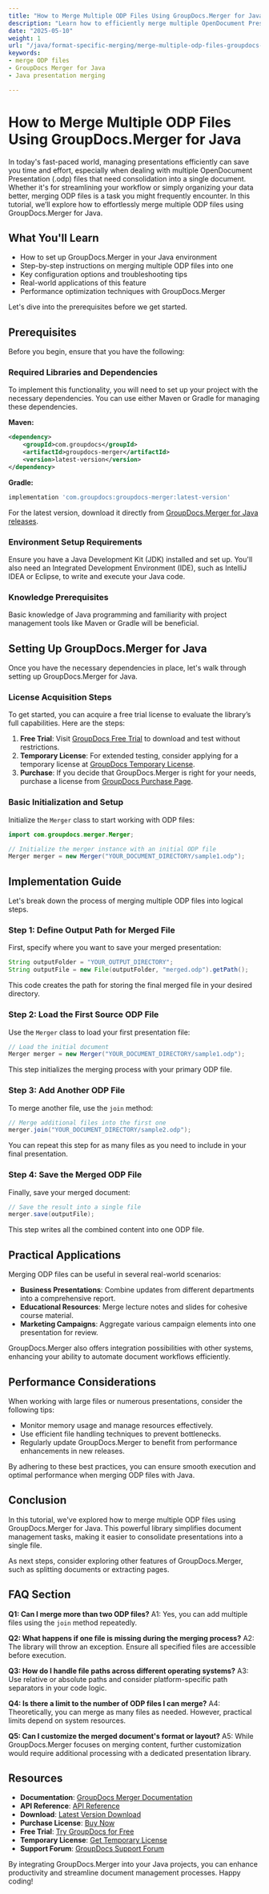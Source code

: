 ```yaml
---
title: "How to Merge Multiple ODP Files Using GroupDocs.Merger for Java"
description: "Learn how to efficiently merge multiple OpenDocument Presentation files using GroupDocs.Merger for Java. Streamline your workflow and optimize document management."
date: "2025-05-10"
weight: 1
url: "/java/format-specific-merging/merge-multiple-odp-files-groupdocs-java/"
keywords:
- merge ODP files
- GroupDocs Merger for Java
- Java presentation merging

---
```



# How to Merge Multiple ODP Files Using GroupDocs.Merger for Java

In today's fast-paced world, managing presentations efficiently can save you time and effort, especially when dealing with multiple OpenDocument Presentation (.odp) files that need consolidation into a single document. Whether it's for streamlining your workflow or simply organizing your data better, merging ODP files is a task you might frequently encounter. In this tutorial, we’ll explore how to effortlessly merge multiple ODP files using GroupDocs.Merger for Java.

## What You'll Learn
- How to set up GroupDocs.Merger in your Java environment
- Step-by-step instructions on merging multiple ODP files into one
- Key configuration options and troubleshooting tips
- Real-world applications of this feature
- Performance optimization techniques with GroupDocs.Merger

Let's dive into the prerequisites before we get started.

## Prerequisites
Before you begin, ensure that you have the following:

### Required Libraries and Dependencies
To implement this functionality, you will need to set up your project with the necessary dependencies. You can use either Maven or Gradle for managing these dependencies.

**Maven:**

```xml
<dependency>
    <groupId>com.groupdocs</groupId>
    <artifactId>groupdocs-merger</artifactId>
    <version>latest-version</version>
</dependency>
```

**Gradle:**

```gradle
implementation 'com.groupdocs:groupdocs-merger:latest-version'
```

For the latest version, download it directly from [GroupDocs.Merger for Java releases](https://releases.groupdocs.com/merger/java/).

### Environment Setup Requirements
Ensure you have a Java Development Kit (JDK) installed and set up. You'll also need an Integrated Development Environment (IDE), such as IntelliJ IDEA or Eclipse, to write and execute your Java code.

### Knowledge Prerequisites
Basic knowledge of Java programming and familiarity with project management tools like Maven or Gradle will be beneficial.

## Setting Up GroupDocs.Merger for Java
Once you have the necessary dependencies in place, let's walk through setting up GroupDocs.Merger for Java. 

### License Acquisition Steps
To get started, you can acquire a free trial license to evaluate the library’s full capabilities. Here are the steps:
1. **Free Trial**: Visit [GroupDocs Free Trial](https://releases.groupdocs.com/merger/java/) to download and test without restrictions.
2. **Temporary License**: For extended testing, consider applying for a temporary license at [GroupDocs Temporary License](https://purchase.groupdocs.com/temporary-license/).
3. **Purchase**: If you decide that GroupDocs.Merger is right for your needs, purchase a license from [GroupDocs Purchase Page](https://purchase.groupdocs.com/buy).

### Basic Initialization and Setup
Initialize the `Merger` class to start working with ODP files:

```java
import com.groupdocs.merger.Merger;

// Initialize the merger instance with an initial ODP file
Merger merger = new Merger("YOUR_DOCUMENT_DIRECTORY/sample1.odp");
```

## Implementation Guide
Let's break down the process of merging multiple ODP files into logical steps.

### Step 1: Define Output Path for Merged File
First, specify where you want to save your merged presentation:

```java
String outputFolder = "YOUR_OUTPUT_DIRECTORY";
String outputFile = new File(outputFolder, "merged.odp").getPath();
```

This code creates the path for storing the final merged file in your desired directory.

### Step 2: Load the First Source ODP File
Use the `Merger` class to load your first presentation file:

```java
// Load the initial document
Merger merger = new Merger("YOUR_DOCUMENT_DIRECTORY/sample1.odp");
```

This step initializes the merging process with your primary ODP file.

### Step 3: Add Another ODP File
To merge another file, use the `join` method:

```java
// Merge additional files into the first one
merger.join("YOUR_DOCUMENT_DIRECTORY/sample2.odp");
```

You can repeat this step for as many files as you need to include in your final presentation.

### Step 4: Save the Merged ODP File
Finally, save your merged document:

```java
// Save the result into a single file
merger.save(outputFile);
```

This step writes all the combined content into one ODP file.

## Practical Applications
Merging ODP files can be useful in several real-world scenarios:
- **Business Presentations**: Combine updates from different departments into a comprehensive report.
- **Educational Resources**: Merge lecture notes and slides for cohesive course material.
- **Marketing Campaigns**: Aggregate various campaign elements into one presentation for review.

GroupDocs.Merger also offers integration possibilities with other systems, enhancing your ability to automate document workflows efficiently.

## Performance Considerations
When working with large files or numerous presentations, consider the following tips:
- Monitor memory usage and manage resources effectively.
- Use efficient file handling techniques to prevent bottlenecks.
- Regularly update GroupDocs.Merger to benefit from performance enhancements in new releases.

By adhering to these best practices, you can ensure smooth execution and optimal performance when merging ODP files with Java.

## Conclusion
In this tutorial, we've explored how to merge multiple ODP files using GroupDocs.Merger for Java. This powerful library simplifies document management tasks, making it easier to consolidate presentations into a single file. 

As next steps, consider exploring other features of GroupDocs.Merger, such as splitting documents or extracting pages.

## FAQ Section
**Q1: Can I merge more than two ODP files?**
A1: Yes, you can add multiple files using the `join` method repeatedly.

**Q2: What happens if one file is missing during the merging process?**
A2: The library will throw an exception. Ensure all specified files are accessible before execution.

**Q3: How do I handle file paths across different operating systems?**
A3: Use relative or absolute paths and consider platform-specific path separators in your code logic.

**Q4: Is there a limit to the number of ODP files I can merge?**
A4: Theoretically, you can merge as many files as needed. However, practical limits depend on system resources.

**Q5: Can I customize the merged document's format or layout?**
A5: While GroupDocs.Merger focuses on merging content, further customization would require additional processing with a dedicated presentation library.

## Resources
- **Documentation**: [GroupDocs Merger Documentation](https://docs.groupdocs.com/merger/java/)
- **API Reference**: [API Reference](https://reference.groupdocs.com/merger/java/)
- **Download**: [Latest Version Download](https://releases.groupdocs.com/merger/java/)
- **Purchase License**: [Buy Now](https://purchase.groupdocs.com/buy)
- **Free Trial**: [Try GroupDocs for Free](https://releases.groupdocs.com/merger/java/)
- **Temporary License**: [Get Temporary License](https://purchase.groupdocs.com/temporary-license/)
- **Support Forum**: [GroupDocs Support Forum](https://forum.groupdocs.com/c/merger/)

By integrating GroupDocs.Merger into your Java projects, you can enhance productivity and streamline document management processes. Happy coding!
